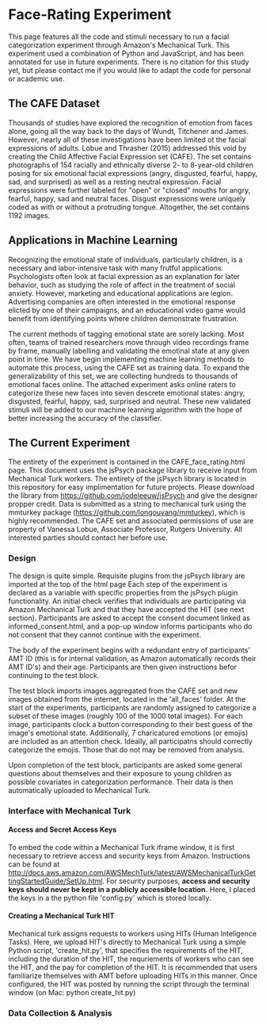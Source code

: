 # Face-Rating Experiment

This page features all the code and stimuli necessary to run a facial categorization experiment through Amazon's Mechanical Turk. This experiment used a combination of Python and JavaScript, and has been annotated for use in future experiments. There is no citation for this study yet, but please contact me if you would like to adapt the code for personal or academic use.

## The CAFE Dataset

Thousands of studies have explored the recognition of emotion from faces alone, going all the way back to the days of Wundt, Titchener and James. However, nearly all of these investigations have been limited ot the facial expressions of adults. Lobue and Thrasher (2015) addressed this void by creating the Child Affective Facial Expression set (CAFE). The set contains photographs of 154 racially and ethnically diverse 2- to 8-year-old children posing for six emotional facial expressions (angry, disgusted, fearful, happy, sad, and surprised) as well as a resting neutral expression. Facial expressions were further labeled for "open" or "closed" mouths for angry, fearful, happy, sad and neutral faces. Disgust expressions were uniquely coded as with or without a protruding tongue. Altogether, the set contains 1192 images. 

## Applications in Machine Learning

Recognizing the emotional state of individuals, particularly children, is a necessary and labor-intensive task with many frutful applications. Psychologists often look at facial expression as an explanation for later behavior, such as studying the role of affect in the treatment of social anxiety. However, marketing and educational applications are legion. Advertising companies are often interested in the emotional response elicted by one of their campaigns, and an educational video game would benefit from identifying points where children demonstrate frustration.

The current methods of tagging emotional state are sorely lacking. Most often, teams of trained researchers move through video recordings frame by frame, manually labelling and validating the emotinal state at any given point in time. We have begin implementing machine learning methods to automate this process, using the CAFE set as training data. To expand the generalizability of this set, we are collecting hundreds to thousands of emotional faces online. The attached experiment asks online raters to categorize these new faces into seven descrete emotional states: angry, disgusted, fearful, happy, sad, surprised and neutral. These new validated stimuli will be added to our machine learning algorithm with the hope of better increasing the accuracy of the classifier.

## The Current Experiment

The entirety of the experiment is contained in the CAFE_face_rating.html page. This document uses the jsPsych package library to receive input from Mechanical Turk workers. The entirety of the jsPsych library is located in this repository for easy implimentation for future projects. Please download the library from https://github.com/jodeleeuw/jsPsych and give the designer propper credit. Data is submitted as a string to mechanical turk using the mmturkey package (https://github.com/longouyang/mmturkey), which is highly recommended. The CAFE set and associated permissions of use are property of Vanessa Lobue, Associate Professor, Rutgers University. All interested parties should contact her before use. 

### Design

The design is quite simple. Requisite plugins from the jsPsych library are imported at the top of the html page Each step of the experiment is declared as a variable with specific properties from the jsPsych plugin functionality. An initial check verifies that individuals are participating via Amazon Mechanical Turk and that they have accepted the HIT (see next section). Participants are asked to accept the consent document linked as informed_consent.html, and a pop-up window informs participants who do not consent that they cannot continue with the experiment. 

The body of the experiment begins with a redundant entry of participants' AMT ID (this is for internal validation, as Amazon automatically records their AMT ID's) and their age. Participants are then given instructions befor continuing to the test block.

The test block imports images aggregated from the CAFE set and new images obtained from the internet, located in the 'all_faces' folder. At the start of the experiments, participants are randomly assigned to categorize a subset of these images (roughly 100 of the 1000 total images). For each image, participants clock a button corresponding to their best guess of the image's emotional state. Additionally, 7 charicatured emotions (or emojis) are included as an attention check. Ideally, all participatns should correctly categorize the emojis. Those that do not may be removed from analysis.

Upon completion of the test block, participants are asked some general questions about themselves and their exposure to young children as possible covariates in categorization performance. Their data is then automatically uploaded to Mechanical Turk.

### Interface with Mechanical Turk

#### Access and Secret Access Keys

To embed the code within a Mechanical Turk iframe window, it is first necessary to retrieve access and security keys from Amazon. Instructions can be found at http://docs.aws.amazon.com/AWSMechTurk/latest/AWSMechanicalTurkGettingStartedGuide/SetUp.html. For security purposes, **access and security keys should never be kept in a publicly accessible location.** Here, I placed the keys in a the python file 'config.py' which is stored locally. 

#### Creating a Mechanical Turk HIT

Mechanical turk assigns requests to workers using HITs (Human Inteligence Tasks). Here, we upload HIT's directly to Mechanical Turk using a simple Python script, 'create_hit.py', that specifies the requirements of the HIT, including the duration of the HIT, the requriements of workers who can see the HIT, and the pay for completion of the HIT. It is recommended that users familiarize themselves with AMT before uploading HITs in this manner. Once configured, the HIT was posted by running the script through the terminal window (on Mac: python create_hit.py)

### Data Collection & Analysis

